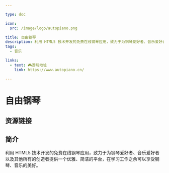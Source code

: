 ```yaml
---

type: doc

icon:
  src: /image/logo/autopiano.png

title: 自由钢琴
description: 利用 HTML5 技术开发的免费在线钢琴应用，致力于为钢琴爱好者、音乐爱好者以及其他所有的创造者提供一个优雅、简洁的平台，在学习工作之余可以享受钢琴、音乐的美好。
tags:
  - 音乐

links:
  - text: 🎮游玩地址
    link: https://www.autopiano.cn/

---
```


<ShowLogo />

# 自由钢琴

<ShowTags />

<ShowBreadcrumb />

## 资源链接

<ShowLinks />

## 简介

利用 HTML5 技术开发的免费在线钢琴应用，致力于为钢琴爱好者、音乐爱好者以及其他所有的创造者提供一个优雅、简洁的平台，在学习工作之余可以享受钢琴、音乐的美好。
